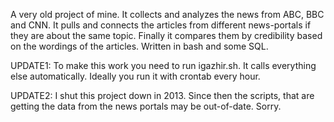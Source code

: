 A very old project of mine. It collects and analyzes the news from ABC, BBC and CNN. It pulls and connects the articles from different news-portals if they are about the same topic. Finally it compares them by credibility based on the wordings of the articles. Written in bash and some SQL.

UPDATE1: To make this work you need to run igazhir.sh. It calls everything else automatically. Ideally you run it with crontab every hour.

UPDATE2: I shut this project down in 2013. Since then the scripts, that are getting the data from the news portals may be out-of-date. Sorry.
